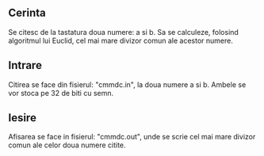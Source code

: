 ## Cerinta
Se citesc de la tastatura doua numere: a si b. Sa se calculeze, folosind algoritmul lui Euclid, cel mai mare divizor comun ale acestor numere.

## Intrare
Citirea se face din fisierul: "cmmdc.in", la doua numere a si b. Ambele se vor stoca pe 32 de biti cu semn.

## Iesire
Afisarea se face in fisierul: "cmmdc.out", unde se scrie cel mai mare divizor comun ale celor doua numere citite.